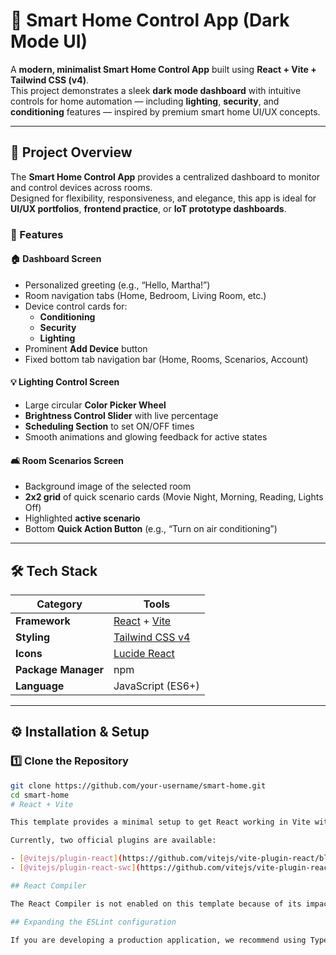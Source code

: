 # 🌙 Smart Home Control App (Dark Mode UI)

A **modern, minimalist Smart Home Control App** built using **React + Vite + Tailwind CSS (v4)**.  
This project demonstrates a sleek **dark mode dashboard** with intuitive controls for home automation — including **lighting**, **security**, and **conditioning** features — inspired by premium smart home UI/UX concepts.

---

## 🧠 Project Overview

The **Smart Home Control App** provides a centralized dashboard to monitor and control devices across rooms.  
Designed for flexibility, responsiveness, and elegance, this app is ideal for **UI/UX portfolios**, **frontend practice**, or **IoT prototype dashboards**.

### 🎯 Features

#### 🏠 Dashboard Screen
- Personalized greeting (e.g., “Hello, Martha!”)
- Room navigation tabs (Home, Bedroom, Living Room, etc.)
- Device control cards for:
  - **Conditioning**
  - **Security**
  - **Lighting**
- Prominent **Add Device** button
- Fixed bottom tab navigation bar (Home, Rooms, Scenarios, Account)

#### 💡 Lighting Control Screen
- Large circular **Color Picker Wheel**
- **Brightness Control Slider** with live percentage
- **Scheduling Section** to set ON/OFF times
- Smooth animations and glowing feedback for active states

#### 🛋️ Room Scenarios Screen
- Background image of the selected room
- **2x2 grid** of quick scenario cards (Movie Night, Morning, Reading, Lights Off)
- Highlighted **active scenario**
- Bottom **Quick Action Button** (e.g., “Turn on air conditioning”)

---

## 🛠️ Tech Stack

| Category | Tools |
|-----------|-------|
| **Framework** | [React](https://react.dev/) + [Vite](https://vitejs.dev/) |
| **Styling** | [Tailwind CSS v4](https://tailwindcss.com/docs) |
| **Icons** | [Lucide React](https://lucide.dev/icons) |
| **Package Manager** | npm |
| **Language** | JavaScript (ES6+) |

---

## ⚙️ Installation & Setup

### 1️⃣ Clone the Repository
```bash
git clone https://github.com/your-username/smart-home.git
cd smart-home
# React + Vite

This template provides a minimal setup to get React working in Vite with HMR and some ESLint rules.

Currently, two official plugins are available:

- [@vitejs/plugin-react](https://github.com/vitejs/vite-plugin-react/blob/main/packages/plugin-react) uses [Babel](https://babeljs.io/) (or [oxc](https://oxc.rs) when used in [rolldown-vite](https://vite.dev/guide/rolldown)) for Fast Refresh
- [@vitejs/plugin-react-swc](https://github.com/vitejs/vite-plugin-react/blob/main/packages/plugin-react-swc) uses [SWC](https://swc.rs/) for Fast Refresh

## React Compiler

The React Compiler is not enabled on this template because of its impact on dev & build performances. To add it, see [this documentation](https://react.dev/learn/react-compiler/installation).

## Expanding the ESLint configuration

If you are developing a production application, we recommend using TypeScript with type-aware lint rules enabled. Check out the [TS template](https://github.com/vitejs/vite/tree/main/packages/create-vite/template-react-ts) for information on how to integrate TypeScript and [`typescript-eslint`](https://typescript-eslint.io) in your project.
